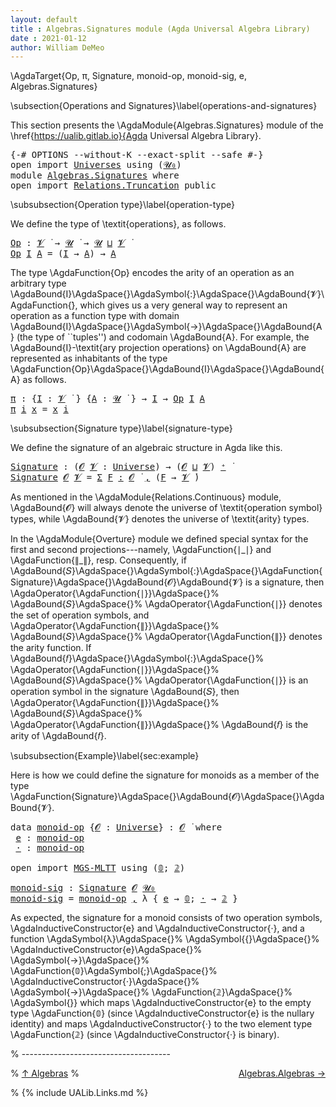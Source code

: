 ```yaml
---
layout: default
title : Algebras.Signatures module (Agda Universal Algebra Library)
date : 2021-01-12
author: William DeMeo
---
```


\AgdaTarget{Op, π, Signature, monoid-op, monoid-sig, e, Algebras.Signatures}

\subsection{Operations and Signatures}\label{operations-and-signatures}

This section presents the \AgdaModule{Algebras.Signatures} module of the \href{https://ualib.gitlab.io}{Agda Universal Algebra Library}.


<pre class="Agda">
<a id="437" class="Symbol">{-#</a> <a id="441" class="Keyword">OPTIONS</a> <a id="449" class="Pragma">--without-K</a> <a id="461" class="Pragma">--exact-split</a> <a id="475" class="Pragma">--safe</a> <a id="482" class="Symbol">#-}</a>
<a id="486" class="Keyword">open</a> <a id="491" class="Keyword">import</a> <a id="498" href="Universes.html" class="Module">Universes</a> <a id="508" class="Keyword">using</a> <a id="514" class="Symbol">(</a><a id="515" href="Agda.Primitive.html#590" class="Primitive">𝓤₀</a><a id="517" class="Symbol">)</a>
<a id="519" class="Keyword">module</a> <a id="526" href="Algebras.Signatures.html" class="Module">Algebras.Signatures</a> <a id="546" class="Keyword">where</a>
<a id="552" class="Keyword">open</a> <a id="557" class="Keyword">import</a> <a id="564" href="Relations.Truncation.html" class="Module">Relations.Truncation</a> <a id="585" class="Keyword">public</a>
</pre>

\subsubsection{Operation type}\label{operation-type}

We define the type of \textit{operations}, as follows.

<pre class="Agda">
<a id="Op"></a><a id="727" href="Algebras.Signatures.html#727" class="Function">Op</a> <a id="730" class="Symbol">:</a> <a id="732" href="Universes.html#262" class="Generalizable">𝓥</a> <a id="734" href="Universes.html#403" class="Function Operator">̇</a> <a id="736" class="Symbol">→</a> <a id="738" href="Universes.html#260" class="Generalizable">𝓤</a> <a id="740" href="Universes.html#403" class="Function Operator">̇</a> <a id="742" class="Symbol">→</a> <a id="744" href="Universes.html#260" class="Generalizable">𝓤</a> <a id="746" href="Agda.Primitive.html#636" class="Primitive Operator">⊔</a> <a id="748" href="Universes.html#262" class="Generalizable">𝓥</a> <a id="750" href="Universes.html#403" class="Function Operator">̇</a>
<a id="752" href="Algebras.Signatures.html#727" class="Function">Op</a> <a id="755" href="Algebras.Signatures.html#755" class="Bound">I</a> <a id="757" href="Algebras.Signatures.html#757" class="Bound">A</a> <a id="759" class="Symbol">=</a> <a id="761" class="Symbol">(</a><a id="762" href="Algebras.Signatures.html#755" class="Bound">I</a> <a id="764" class="Symbol">→</a> <a id="766" href="Algebras.Signatures.html#757" class="Bound">A</a><a id="767" class="Symbol">)</a> <a id="769" class="Symbol">→</a> <a id="771" href="Algebras.Signatures.html#757" class="Bound">A</a>
</pre>

The type \AgdaFunction{Op} encodes the arity of an operation as an arbitrary type \AgdaBound{I}\AgdaSpace{}\AgdaSymbol{:}\AgdaSpace{}\AgdaBound{𝓥}\AgdaFunction{̇}, which gives us a very general way to represent an operation as a function type with domain \AgdaBound{I}\AgdaSpace{}\AgdaSymbol{→}\AgdaSpace{}\AgdaBound{A} (the type of ``tuples'') and codomain \AgdaBound{A}. For example, the \AgdaBound{I}-\textit{ary projection operations} on \AgdaBound{A} are represented as inhabitants of the type \AgdaFunction{Op}\AgdaSpace{}\AgdaBound{I}\AgdaSpace{}\AgdaBound{A} as follows.

<pre class="Agda">
<a id="π"></a><a id="1378" href="Algebras.Signatures.html#1378" class="Function">π</a> <a id="1380" class="Symbol">:</a> <a id="1382" class="Symbol">{</a><a id="1383" href="Algebras.Signatures.html#1383" class="Bound">I</a> <a id="1385" class="Symbol">:</a> <a id="1387" href="Universes.html#262" class="Generalizable">𝓥</a> <a id="1389" href="Universes.html#403" class="Function Operator">̇</a> <a id="1391" class="Symbol">}</a> <a id="1393" class="Symbol">{</a><a id="1394" href="Algebras.Signatures.html#1394" class="Bound">A</a> <a id="1396" class="Symbol">:</a> <a id="1398" href="Universes.html#260" class="Generalizable">𝓤</a> <a id="1400" href="Universes.html#403" class="Function Operator">̇</a> <a id="1402" class="Symbol">}</a> <a id="1404" class="Symbol">→</a> <a id="1406" href="Algebras.Signatures.html#1383" class="Bound">I</a> <a id="1408" class="Symbol">→</a> <a id="1410" href="Algebras.Signatures.html#727" class="Function">Op</a> <a id="1413" href="Algebras.Signatures.html#1383" class="Bound">I</a> <a id="1415" href="Algebras.Signatures.html#1394" class="Bound">A</a>
<a id="1417" href="Algebras.Signatures.html#1378" class="Function">π</a> <a id="1419" href="Algebras.Signatures.html#1419" class="Bound">i</a> <a id="1421" href="Algebras.Signatures.html#1421" class="Bound">x</a> <a id="1423" class="Symbol">=</a> <a id="1425" href="Algebras.Signatures.html#1421" class="Bound">x</a> <a id="1427" href="Algebras.Signatures.html#1419" class="Bound">i</a>
</pre>


\subsubsection{Signature type}\label{signature-type}

We define the signature of an algebraic structure in Agda like this.


<pre class="Agda">
<a id="Signature"></a><a id="1580" href="Algebras.Signatures.html#1580" class="Function">Signature</a> <a id="1590" class="Symbol">:</a> <a id="1592" class="Symbol">(</a><a id="1593" href="Algebras.Signatures.html#1593" class="Bound">𝓞</a> <a id="1595" href="Algebras.Signatures.html#1595" class="Bound">𝓥</a> <a id="1597" class="Symbol">:</a> <a id="1599" href="Universes.html#205" class="Postulate">Universe</a><a id="1607" class="Symbol">)</a> <a id="1609" class="Symbol">→</a> <a id="1611" class="Symbol">(</a><a id="1612" href="Algebras.Signatures.html#1593" class="Bound">𝓞</a> <a id="1614" href="Agda.Primitive.html#636" class="Primitive Operator">⊔</a> <a id="1616" href="Algebras.Signatures.html#1595" class="Bound">𝓥</a><a id="1617" class="Symbol">)</a> <a id="1619" href="Universes.html#181" class="Primitive Operator">⁺</a> <a id="1621" href="Universes.html#403" class="Function Operator">̇</a>
<a id="1623" href="Algebras.Signatures.html#1580" class="Function">Signature</a> <a id="1633" href="Algebras.Signatures.html#1633" class="Bound">𝓞</a> <a id="1635" href="Algebras.Signatures.html#1635" class="Bound">𝓥</a> <a id="1637" class="Symbol">=</a> <a id="1639" href="MGS-MLTT.html#3074" class="Function">Σ</a> <a id="1641" href="Algebras.Signatures.html#1641" class="Bound">F</a> <a id="1643" href="MGS-MLTT.html#3074" class="Function">꞉</a> <a id="1645" href="Algebras.Signatures.html#1633" class="Bound">𝓞</a> <a id="1647" href="Universes.html#403" class="Function Operator">̇</a> <a id="1649" href="MGS-MLTT.html#3074" class="Function">,</a> <a id="1651" class="Symbol">(</a><a id="1652" href="Algebras.Signatures.html#1641" class="Bound">F</a> <a id="1654" class="Symbol">→</a> <a id="1656" href="Algebras.Signatures.html#1635" class="Bound">𝓥</a> <a id="1658" href="Universes.html#403" class="Function Operator">̇</a><a id="1659" class="Symbol">)</a>
</pre>

As mentioned in the \AgdaModule{Relations.Continuous} module, \AgdaBound{𝓞} will always denote the universe of \textit{operation symbol} types, while \AgdaBound{𝓥} denotes the universe of \textit{arity} types.

In the \AgdaModule{Overture} module we defined special syntax for the first and second projections---namely, \AgdaFunction{∣\_∣} and \AgdaFunction{∥\_∥}, resp. Consequently, if \AgdaBound{𝑆}\AgdaSpace{}\AgdaSymbol{:}\AgdaSpace{}\AgdaFunction{Signature}\AgdaSpace{}\AgdaBound{𝓞}\AgdaBound{𝓥} is a signature, then
\AgdaOperator{\AgdaFunction{∣}}\AgdaSpace{}%
\AgdaBound{𝑆}\AgdaSpace{}%
\AgdaOperator{\AgdaFunction{∣}}
denotes the set of operation symbols, and 
\AgdaOperator{\AgdaFunction{∥}}\AgdaSpace{}%
\AgdaBound{𝑆}\AgdaSpace{}%
\AgdaOperator{\AgdaFunction{∥}}
denotes the arity function. If \AgdaBound{𝑓}\AgdaSpace{}\AgdaSymbol{:}\AgdaSpace{}%
\AgdaOperator{\AgdaFunction{∣}}\AgdaSpace{}%
\AgdaBound{𝑆}\AgdaSpace{}%
\AgdaOperator{\AgdaFunction{∣}}
is an operation symbol in the signature \AgdaBound{𝑆}, then
\AgdaOperator{\AgdaFunction{∥}}\AgdaSpace{}%
\AgdaBound{𝑆}\AgdaSpace{}%
\AgdaOperator{\AgdaFunction{∥}}\AgdaSpace{}%
\AgdaBound{𝑓} is the arity of \AgdaBound{𝑓}.

\subsubsection{Example}\label{sec:example}

Here is how we could define the signature for monoids as a member of the type \AgdaFunction{Signature}\AgdaSpace{}\AgdaBound{𝓞}\AgdaSpace{}\AgdaBound{𝓥}.

<pre class="Agda">
<a id="3070" class="Keyword">data</a> <a id="monoid-op"></a><a id="3075" href="Algebras.Signatures.html#3075" class="Datatype">monoid-op</a> <a id="3085" class="Symbol">{</a><a id="3086" href="Algebras.Signatures.html#3086" class="Bound">𝓞</a> <a id="3088" class="Symbol">:</a> <a id="3090" href="Universes.html#205" class="Postulate">Universe</a><a id="3098" class="Symbol">}</a> <a id="3100" class="Symbol">:</a> <a id="3102" href="Algebras.Signatures.html#3086" class="Bound">𝓞</a> <a id="3104" href="Universes.html#403" class="Function Operator">̇</a> <a id="3106" class="Keyword">where</a>
 <a id="monoid-op.e"></a><a id="3113" href="Algebras.Signatures.html#3113" class="InductiveConstructor">e</a> <a id="3115" class="Symbol">:</a> <a id="3117" href="Algebras.Signatures.html#3075" class="Datatype">monoid-op</a>
 <a id="monoid-op.·"></a><a id="3128" href="Algebras.Signatures.html#3128" class="InductiveConstructor">·</a> <a id="3130" class="Symbol">:</a> <a id="3132" href="Algebras.Signatures.html#3075" class="Datatype">monoid-op</a>

<a id="3143" class="Keyword">open</a> <a id="3148" class="Keyword">import</a> <a id="3155" href="MGS-MLTT.html" class="Module">MGS-MLTT</a> <a id="3164" class="Keyword">using</a> <a id="3170" class="Symbol">(</a><a id="3171" href="MGS-MLTT.html#712" class="Function">𝟘</a><a id="3172" class="Symbol">;</a> <a id="3174" href="MGS-MLTT.html#2482" class="Function">𝟚</a><a id="3175" class="Symbol">)</a>

<a id="monoid-sig"></a><a id="3178" href="Algebras.Signatures.html#3178" class="Function">monoid-sig</a> <a id="3189" class="Symbol">:</a> <a id="3191" href="Algebras.Signatures.html#1580" class="Function">Signature</a> <a id="3201" href="Overture.Preliminaries.html#8157" class="Generalizable">𝓞</a> <a id="3203" href="Agda.Primitive.html#590" class="Primitive">𝓤₀</a>
<a id="3206" href="Algebras.Signatures.html#3178" class="Function">monoid-sig</a> <a id="3217" class="Symbol">=</a> <a id="3219" href="Algebras.Signatures.html#3075" class="Datatype">monoid-op</a> <a id="3229" href="MGS-MLTT.html#2929" class="InductiveConstructor Operator">,</a> <a id="3231" class="Symbol">λ</a> <a id="3233" class="Symbol">{</a> <a id="3235" href="Algebras.Signatures.html#3113" class="InductiveConstructor">e</a> <a id="3237" class="Symbol">→</a> <a id="3239" href="MGS-MLTT.html#712" class="Function">𝟘</a><a id="3240" class="Symbol">;</a> <a id="3242" href="Algebras.Signatures.html#3128" class="InductiveConstructor">·</a> <a id="3244" class="Symbol">→</a> <a id="3246" href="MGS-MLTT.html#2482" class="Function">𝟚</a> <a id="3248" class="Symbol">}</a>
</pre>

As expected, the signature for a monoid consists of two operation symbols, \AgdaInductiveConstructor{e} and \AgdaInductiveConstructor{·}, and a function
\AgdaSymbol{λ}\AgdaSpace{}%
\AgdaSymbol{\{}\AgdaSpace{}%
\AgdaInductiveConstructor{e}\AgdaSpace{}%
\AgdaSymbol{→}\AgdaSpace{}%
\AgdaFunction{𝟘}\AgdaSymbol{;}\AgdaSpace{}%
\AgdaInductiveConstructor{·}\AgdaSpace{}%
\AgdaSymbol{→}\AgdaSpace{}%
\AgdaFunction{𝟚}\AgdaSpace{}%
\AgdaSymbol{\}}
which maps \AgdaInductiveConstructor{e} to the empty type \AgdaFunction{𝟘} (since \AgdaInductiveConstructor{e} is the nullary identity) and maps \AgdaInductiveConstructor{·} to the two element type \AgdaFunction{𝟚} (since \AgdaInductiveConstructor{·} is binary).

% -------------------------------------

% [↑ Algebras](Algebras.html)
% <span style="float:right;">[Algebras.Algebras →](Algebras.Algebras.html)</span>


% {% include UALib.Links.md %}

